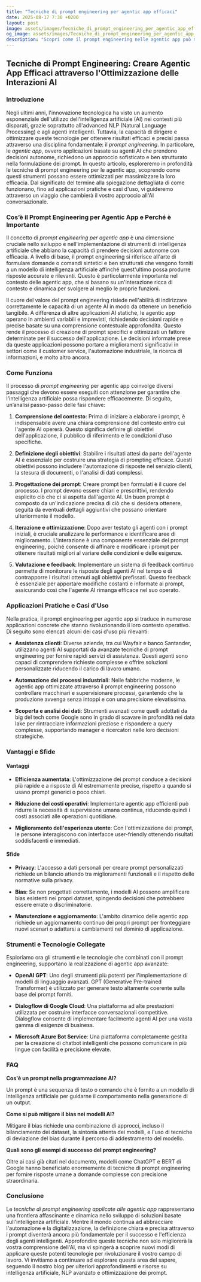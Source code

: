 ```yaml
---
title: "Tecniche di prompt engineering per agentic app efficaci"
date: 2025-08-17 7:30 +0200
layout: post
image: assets/images/Tecniche_di_prompt_engineering_per_agentic_app_efficaci.jpg
og_image: assets/images/Tecniche_di_prompt_engineering_per_agentic_app_efficaci.jpg
description: "Scopri come il prompt engineering nelle agentic app può migliorare AI conversazionale e agenti intelligenti. Ottimizza oggi con tecniche avanzate di NLP!"
---
```


## Tecniche di Prompt Engineering: Creare Agentic App Efficaci attraverso l'Ottimizzazione delle Interazioni AI

### Introduzione

Negli ultimi anni, l'innovazione tecnologica ha visto un aumento esponenziale dell'utilizzo dell'intelligenza artificiale (AI) nei contesti più disparati, grazie soprattutto all'advanced NLP (Natural Language Processing) e agli agenti intelligenti. Tuttavia, la capacità di dirigere e ottimizzare queste tecnologie per ottenere risultati efficaci e precisi passa attraverso una disciplina fondamentale: il *prompt engineering*. In particolare, le *agentic app*, ovvero applicazioni basate su agenti AI che prendono decisioni autonome, richiedono un approccio sofisticato e ben strutturato nella formulazione dei prompt. In questo articolo, esploreremo in profondità le tecniche di prompt engineering per le agentic app, scoprendo come questi strumenti possano essere ottimizzati per massimizzare la loro efficacia. Dal significato del termine alla spiegazione dettagliata di come funzionano, fino ad applicazioni pratiche e casi d'uso, vi guideremo attraverso un viaggio che cambierà il vostro approccio all'AI conversazionale.

### Cos’è il Prompt Engineering per Agentic App e Perché è Importante

Il concetto di *prompt engineering per agentic app* è una dimensione cruciale nello sviluppo e nell'implementazione di strumenti di intelligenza artificiale che abbiano la capacità di prendere decisioni autonome con efficacia. A livello di base, il prompt engineering si riferisce all'arte di formulare domande o comandi sintetici e ben strutturati che vengono forniti a un modello di intelligenza artificiale affinché quest'ultimo possa produrre risposte accurate e rilevanti. Questo è particolarmente importante nel contesto delle agentic app, che si basano su un'interazione ricca di contesto e dinamica per svolgere al meglio le proprie funzioni.

Il cuore del valore del prompt engineering risiede nell'abilità di indirizzare correttamente le capacità di un agente AI in modo da ottenere un beneficio tangibile. A differenza di altre applicazioni AI statiche, le agentic app operano in ambienti variabili e imprevisti, richiedendo decisioni rapide e precise basate su una comprensione contestuale approfondita. Questo rende il processo di creazione di prompt specifici e ottimizzati un fattore determinate per il successo dell'applicazione. Le decisioni informate prese da queste applicazioni possono portare a miglioramenti significativi in settori come il customer service, l'automazione industriale, la ricerca di informazioni, e molto altro ancora.

### Come Funziona

Il processo di *prompt engineering* per agentic app coinvolge diversi passaggi che devono essere eseguiti con attenzione per garantire che l'intelligenza artificiale possa rispondere efficacemente. Di seguito, un’analisi passo-passo delle fasi chiave:

1. **Comprensione del contesto**: Prima di iniziare a elaborare i prompt, è indispensabile avere una chiara comprensione del contesto entro cui l'agente AI opererà. Questo significa definire gli obiettivi dell'applicazione, il pubblico di riferimento e le condizioni d'uso specifiche.

2. **Definizione degli obiettivi**: Stabilire i risultati attesi da parte dell'agente AI è essenziale per costruire una strategia di prompting efficace. Questi obiettivi possono includere l'automazione di risposte nel servizio clienti, la stesura di documenti, o l'analisi di dati complessi.

3. **Progettazione dei prompt**: Creare prompt ben formulati è il cuore del processo. I prompt devono essere chiari e prescrittivi, rendendo esplicito ciò che ci si aspetta dall'agente AI. Un buon prompt è composto da un'indicazione precisa di ciò che si desidera ottenere, seguita da eventuali dettagli aggiuntivi che possano orientare ulteriormente il modello.

4. **Iterazione e ottimizzazione**: Dopo aver testato gli agenti con i prompt iniziali, è cruciale analizzare le performance e identificare aree di miglioramento. L'interazione è una componente essenziale del prompt engineering, poiché consente di affinare e modificare i prompt per ottenere risultati migliori al variare delle condizioni e delle esigenze.

5. **Valutazione e feedback**: Implementare un sistema di feedback continuo permette di monitorare le risposte degli agenti AI nel tempo e di contrapporre i risultati ottenuti agli obiettivi prefissati. Questo feedback è essenziale per apportare modifiche costanti e informate ai prompt, assicurando così che l'agente AI rimanga efficace nel suo operato.

### Applicazioni Pratiche e Casi d'Uso

Nella pratica, il prompt engineering per agentic app si traduce in numerose applicazioni concrete che stanno rivoluzionando il loro contesto operativo. Di seguito sono elencati alcuni dei casi d'uso più rilevanti:

- **Assistenza clienti**: Diverse aziende, tra cui Wayfair e banco Santander, utilizzano agenti AI supportati da avanzate tecniche di prompt engineering per fornire rapidi servizi di assistenza. Questi agenti sono capaci di comprendere richieste complesse e offrire soluzioni personalizzate riducendo il carico di lavoro umano.

- **Automazione dei processi industriali**: Nelle fabbriche moderne, le agentic app ottimizzate attraverso il prompt engineering possono controllare macchinari e supervisionare processi, garantendo che la produzione avvenga senza intoppi e con una precisione elevatissima.

- **Scoperta e analisi dei dati**: Strumenti avanzati come quelli adottati da big del tech come Google sono in grado di scavare in profondità nei data lake per rintracciare informazioni preziose e rispondere a query complesse, supportando manager e ricercatori nelle loro decisioni strategiche.

### Vantaggi e Sfide

#### Vantaggi

- **Efficienza aumentata**: L'ottimizzazione dei prompt conduce a decisioni più rapide e a risposte di AI estremamente precise, rispetto a quando si usano prompt generici o poco chiari.

- **Riduzione dei costi operativi**: Implementare agentic app efficienti può ridurre la necessità di supervisione umana continua, riducendo quindi i costi associati alle operazioni quotidiane.

- **Miglioramento dell'esperienza utente**: Con l'ottimizzazione dei prompt, le persone interagiscono con interfacce user-friendly ottenendo risultati soddisfacenti e immediati.

#### Sfide

- **Privacy**: L'accesso a dati personali per creare prompt personalizzati richiede un bilancio attendo tra miglioramenti funzionali e il rispetto delle normative sulla privacy.

- **Bias**: Se non progettati correttamente, i modelli AI possono amplificare bias esistenti nei propri dataset, spingendo decisioni che potrebbero essere errate o discriminatorie.

- **Manutenzione e aggiornamento**: L'ambito dinamico delle agentic app richiede un aggiornamento continuo dei propri prompt per fronteggiare nuovi scenari o adattarsi a cambiamenti nel dominio di applicazione.

### Strumenti e Tecnologie Collegate

Esploriamo ora gli strumenti e le tecnologie che combinati con il prompt engineering, supportano la realizzazione di agentic app avanzate:

- **OpenAI GPT**: Uno degli strumenti più potenti per l'implementazione di modelli di linguaggio avanzati. GPT (Generative Pre-trained Transformer) è utilizzato per generare testo altamente coerente sulla base dei prompt forniti.

- **Dialogflow di Google Cloud**: Una piattaforma ad alte prestazioni utilizzata per costruire interfacce conversazionali competitive. Dialogflow consente di implementare facilmente agenti AI per una vasta gamma di esigenze di business.

- **Microsoft Azure Bot Service**: Una piattaforma completamente gestita per la creazione di chatbot intelligenti che possono comunicare in più lingue con facilità e precisione elevate.

### FAQ

**Cos'è un prompt nella programmazione AI?**

Un prompt è una sequenza di testo o comando che è fornito a un modello di intelligenza artificiale per guidarne il comportamento nella generazione di un output.

**Come si può mitigare il bias nei modelli AI?**

Mitigare il bias richiede una combinazione di approcci, incluso il bilanciamento dei dataset, la sintonia attenta dei modelli, e l'uso di tecniche di deviazione del bias durante il percorso di addestramento del modello.

**Quali sono gli esempi di successo del prompt engineering?**

Oltre ai casi già citati nel documento, modelli come ChatGPT e BERT di Google hanno beneficiato enormemente di tecniche di prompt engineering per fornire risposte umane a domande complesse con precisione straordinaria.

### Conclusione

Le *tecniche di prompt engineering applicate alle agentic app* rappresentano una frontiera affascinante e dinamica nello sviluppo di soluzioni basate sull'intelligenza artificiale. Mentre il mondo continua ad abbracciare l'automazione e la digitalizzazione, la definizione chiara e precisa attraverso i prompt diventerà ancora più fondamentale per il successo e l'efficienza degli agenti intelligenti. Approfondire queste tecniche non solo migliorerà la vostra comprensione dell'AI, ma vi spingerà a scoprire nuovi modi di applicare queste potenti tecnologie per rivoluzionare il vostro campo di lavoro. Vi invitiamo a continuare ad esplorare questa area del sapere, seguendo il nostro blog per ulteriori approfondimenti e risorse su intelligenza artificiale, NLP avanzato e ottimizzazione dei prompt.